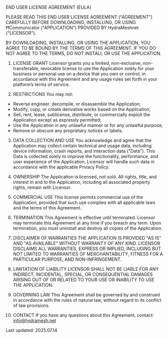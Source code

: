 END USER LICENSE AGREEMENT (EULA)

PLEASE READ THIS END USER LICENSE AGREEMENT ("AGREEMENT") CAREFULLY BEFORE DOWNLOADING, INSTALLING, OR USING ĦCommunicator ("APPLICATION") PROVIDED BY HydraMeshnet ("LICENSOR").

BY DOWNLOADING, INSTALLING, OR USING THE APPLICATION, YOU AGREE TO BE BOUND BY THE TERMS OF THIS AGREEMENT. IF YOU DO NOT AGREE TO THE TERMS, DO NOT INSTALL OR USE THE APPLICATION.

1. LICENSE GRANT
Licensor grants you a limited, non-exclusive, non-transferable, revocable license to use the Application solely for your business or personal use on a device that you own or control, in accordance with this Agreement and any usage rules set forth in your platform’s terms of service.

2. RESTRICTIONS
You may not:
- Reverse engineer, decompile, or disassemble the Application;
- Modify, copy, or create derivative works based on the Application;
- Sell, rent, lease, sublicense, distribute, or commercially exploit the Application except as expressly permitted;
- Use the Application in any unlawful manner or for any unlawful purpose;
- Remove or obscure any proprietary notices or labels.

3. DATA COLLECTION AND USE
You acknowledge and agree that the Application may collect certain technical and usage data, including device information, crash reports, and interaction data ("Data"). This Data is collected solely to improve the functionality, performance, and user experience of the Application. Licensor will handle such data in accordance with the applicable Privacy Policy.

4. OWNERSHIP
The Application is licensed, not sold. All rights, title, and interest in and to the Application, including all associated property rights, remain with Licensor.

5. COMMERCIAL USE
This license permits commercial use of the Application, provided that such use complies with all applicable laws and the terms of this Agreement.

6. TERMINATION
This Agreement is effective until terminated. Licensor may terminate this Agreement at any time if you breach any term. Upon termination, you must uninstall and destroy all copies of the Application.

7. DISCLAIMER OF WARRANTIES
THE APPLICATION IS PROVIDED "AS IS" AND "AS AVAILABLE" WITHOUT WARRANTY OF ANY KIND. LICENSOR DISCLAIMS ALL WARRANTIES, EXPRESS OR IMPLIED, INCLUDING BUT NOT LIMITED TO WARRANTIES OF MERCHANTABILITY, FITNESS FOR A PARTICULAR PURPOSE, AND NON-INFRINGEMENT.

8. LIMITATION OF LIABILITY
LICENSOR SHALL NOT BE LIABLE FOR ANY INDIRECT, INCIDENTAL, SPECIAL, OR CONSEQUENTIAL DAMAGES ARISING OUT OF OR RELATED TO YOUR USE OR INABILITY TO USE THE APPLICATION.

9. GOVERNING LAW
This Agreement shall be governed by and construed in accordance with the rules of natural law, without regard to its conflict of law provisions.

10. CONTACT
If you have any questions about this Agreement, contact: info@hydramesh.net

Last updated: 2025.07.14
